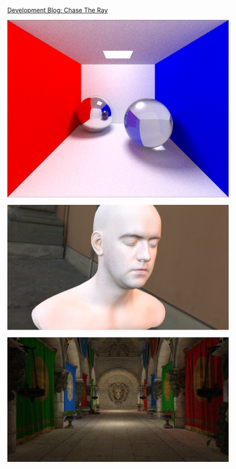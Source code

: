 [Development Blog: Chase The Ray](https://chasetheray.wordpress.com/)

![Cornellbox Path Traced: Direct + Indirect Lighting](sample_outputs/cornellbox_path_uniform_100.png)

![Head Spherical Environment Light](sample_outputs/head_env_light.png)

![Sponza Path Traced: Direct + Indirect Lighting](sample_outputs/sponza_path.png)